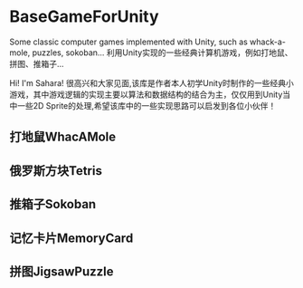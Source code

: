 # BaseGameForUnity
Some classic computer games implemented with Unity, such as whack-a-mole, puzzles, sokoban... 
利用Unity实现的一些经典计算机游戏，例如打地鼠、拼图、推箱子... 

Hi! I'm Sahara!
很高兴和大家见面,该库是作者本人初学Unity时制作的一些经典小游戏，其中游戏逻辑的实现主要以算法和数据结构的结合为主，仅仅用到Unity当中一些2D Sprite的处理,希望该库中的一些实现思路可以启发到各位小伙伴！

## 打地鼠WhacAMole

## 俄罗斯方块Tetris

## 推箱子Sokoban

## 记忆卡片MemoryCard

## 拼图JigsawPuzzle
